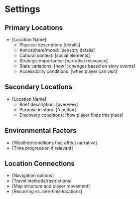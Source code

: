 # Settings

## Primary Locations
- [Location Name]
  - Physical description: [details]
  - Atmosphere/mood: [sensory details]
  - Cultural context: [social elements]
  - Strategic importance: [narrative relevance]
  - State variations: [how it changes based on story events]
  - Accessibility conditions: [when player can visit]

## Secondary Locations
- [Location Name]
  - Brief description: [overview]
  - Purpose in story: [function]
  - Discovery conditions: [how player finds this place]

## Environmental Factors
- [Weather/conditions that affect narrative]
- [Time progression if relevant]

## Location Connections
- [Navigation options]
- [Travel methods/restrictions]
- [Map structure and player movement]
- [Recurring vs. one-time locations]
